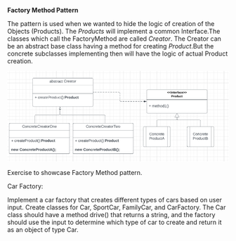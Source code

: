 **Factory Method Pattern** 

The pattern is used when we wanted to hide the logic of creation of the Objects (Products).
The _Products_ will implement a common Interface.The classes which call the FactoryMethod are called _Creator_.
The Creator can be an abstract base class having a method for creating _Product_.But the concrete subclasses implementing 
then will have the logic of actual Product creation.

![](FactoryMethod.png)


Exercise to showcase Factory Method pattern. 

Car Factory: 

Implement a car factory that creates different types of cars based on user input.
Create classes for Car, SportCar, FamilyCar, and CarFactory.
The Car class should have a method drive() that returns 
a string, and the factory should use the input to determine which type of car to create and return it as an object of 
type Car.

